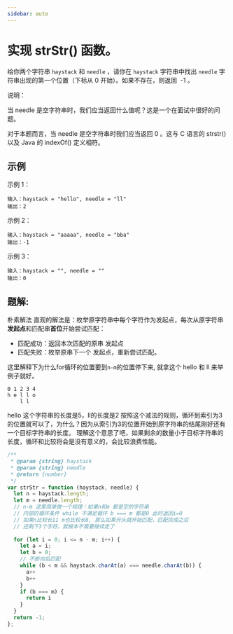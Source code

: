 ```yaml
---
sidebar: auto
---
```


# 实现 strStr() 函数。

给你两个字符串 `haystack` 和 `needle` ，请你在 `haystack` 字符串中找出 `needle` 字符串出现的第一个位置（下标从 0 开始）。如果不存在，则返回  -1 。

说明：

当 needle 是空字符串时，我们应当返回什么值呢？这是一个在面试中很好的问题。

对于本题而言，当 needle 是空字符串时我们应当返回 0 。这与 C 语言的 strstr() 以及 Java 的 indexOf() 定义相符。


## 示例

示例 1：
```
输入：haystack = "hello", needle = "ll"
输出：2
```

示例 2：
```
输入：haystack = "aaaaa", needle = "bba"
输出：-1
```

示例 3：
```
输入：haystack = "", needle = ""
输出：0
```

## 题解:
朴素解法
直观的解法是：枚举原字符串中每个字符作为发起点，每次从原字符串**发起点**和匹配串**首位**开始尝试匹配：
- 匹配成功：返回本次匹配的原串 发起点
- 匹配失败：枚举原串下一个 发起点，重新尝试匹配。

这里解释下为什么for循环的位置要到`n-m`的位置停下来, 就拿这个 hello 和 ll 来举例子就好。
```
0 1 2 3 4
h e l l o
    l l
```
hello 这个字符串的长度是5，ll的长度是2 按照这个减法的规则，循环到索引为3的位置就可以了，为什么？因为从索引为3的位置开始到原字符串的结尾刚好还有一个目标字符串的长度。
理解这个意思了吧，如果剩余的数量小于目标字符串的长度，循环和比较将会是没有意义的，会比较浪费性能。

```js
/**
 * @param {string} haystack
 * @param {string} needle
 * @return {number}
 */
var strStr = function (haystack, needle) {
  let n = haystack.length;
  let m = needle.length;
  // n-m 这里简单做一个梳理：如果n和m 都是空的字符串
  // 内部的循环条件 while 不满足循环 b === m 都是0 此时返回i=0
  // 如果n比较长11 m也比较长8, 那么如果开头就开始匹配，匹配完成之后
  // 还剩下3个字符，就根本不需要继续走了
  
  for (let i = 0; i <= n - m; i++) {
    let a = i;
    let b = 0;
    // 不断向后匹配
    while (b < m && haystack.charAt(a) === needle.charAt(b)) {
      a++
      b++
    }
    if (b === m) {
      return i
    }
  }
  return -1;
};
```



